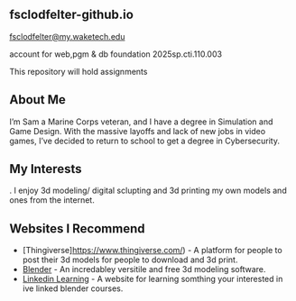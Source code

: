 ## fsclodfelter-github.io

 fsclodfelter@my.waketech.edu

account for web,pgm & db foundation 2025sp.cti.110.003


This repository will hold assignments

## About Me
I’m Sam a Marine Corps veteran, and I have a degree in Simulation and Game Design. With the massive layoffs and lack of new jobs in video games, I’ve decided to return to school to get a degree in Cybersecurity.
## My Interests
. I enjoy 3d modeling/ digital sclupting and 3d printing my own models and ones from the internet.



## Websites I Recommend
- [Thingiverse]https://www.thingiverse.com/) - A platform for people to post their 3d models for people to download and 3d print.
- [Blender](https://www.blender.org/) - An incredabley versitile and free 3d modeling software.
- [Linkedin Learning](https://www.linkedin.com/learning/search?keywords=blender&promptType=LEARNER_TYPED) - A website for learning somthing your interested in ive linked blender courses.


